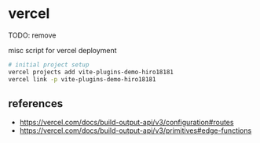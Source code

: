 # vercel

TODO: remove

misc script for vercel deployment

```sh
# initial project setup
vercel projects add vite-plugins-demo-hiro18181
vercel link -p vite-plugins-demo-hiro18181
```

## references

- https://vercel.com/docs/build-output-api/v3/configuration#routes
- https://vercel.com/docs/build-output-api/v3/primitives#edge-functions
